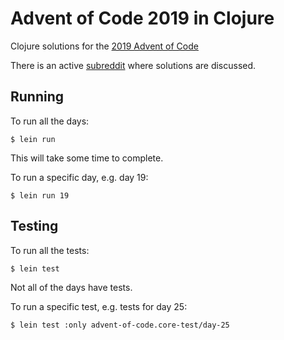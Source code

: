 # Advent of Code 2019 in Clojure

Clojure solutions for the [2019 Advent of Code](http://adventofcode.com/)

There is an active [subreddit](https://www.reddit.com/r/adventofcode) where solutions are discussed.

## Running

To run all the days:

```shell
$ lein run
```

This will take some time to complete.

To run a specific day, e.g. day 19:

```shell
$ lein run 19
```

## Testing

To run all the tests:

```shell
$ lein test
```

Not all of the days have tests.

To run a specific test, e.g. tests for day 25:

```shell
$ lein test :only advent-of-code.core-test/day-25
```
